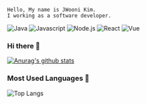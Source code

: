 ```
Hello, My name is JWooni Kim.
I working as a software developer.
```
![Java](https://img.shields.io/static/v1?label=&message=Java&color=3178C6&logo=Java&logoColor=white)
![Javascript](https://img.shields.io/static/v1?label=&message=Javascript&color=F7DF1E&logo=javascript&logoColor=white)
![Node.js](https://img.shields.io/static/v1?label=&message=Node.js&color=339933&logo=node.js&logoColor=white)
![React](https://img.shields.io/static/v1?label=&message=React&color=61DAFB&logo=react&logoColor=white)
![Vue](https://img.shields.io/static/v1?label=&message=Vue&color=4FC08D&logo=vue.js&logoColor=white)
### Hi there 👋
[![Anurag's github stats](https://github-readme-stats.vercel.app/api?username=JWooni&count_private=true)](https://github.com/anuraghazra/github-readme-stats)

### Most Used Languages 💬
![Top Langs](https://github-readme-stats.vercel.app/api/top-langs/?username=JWooni&count_private=true&layout=compact&hide=csharp)


<!--
###
[![SolvedAC tier](http://mazassumnida.wtf/api/generate_badge?boj=wjddns59)](https://solved.ac/)
-->

<!--
**Jwooni/JWooni** is a ✨ _special_ ✨ repository because its `README.md` (this file) appears on your GitHub profile.
Here are some ideas to get you started:
- 🔭 I’m currently working on ...
- 🌱 I’m currently learning ...
- 👯 I’m looking to collaborate on ...
- 🤔 I’m looking for help with ...
- 💬 Ask me about ...
- 📫 How to reach me: ...
- 😄 Pronouns: ...
- ⚡ Fun fact: ...
-->

